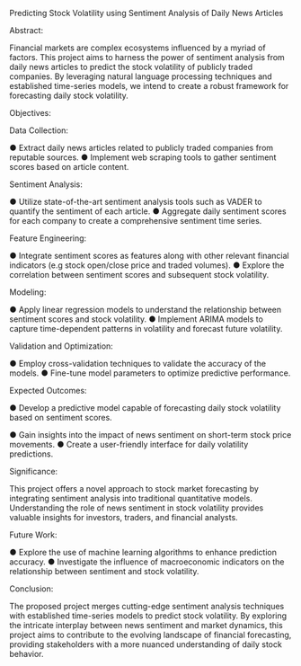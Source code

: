 Predicting Stock Volatility using Sentiment Analysis of Daily News Articles 

Abstract:

Financial markets are complex ecosystems influenced by a myriad of factors. This project aims to harness the power of sentiment analysis from daily news articles to
predict the stock volatility of publicly traded companies. By leveraging natural language processing techniques and established time-series models, we intend to create a robust framework for forecasting daily stock volatility.

Objectives:

Data Collection:

●	Extract daily news articles related to publicly traded companies from reputable sources.
●	Implement web scraping tools to gather sentiment scores based on article content.

Sentiment Analysis:

●	Utilize state-of-the-art sentiment analysis tools such as VADER to quantify the sentiment of each article.
●	Aggregate daily sentiment scores for each company to create a comprehensive sentiment time series.

Feature Engineering:

●	Integrate sentiment scores as features along with other relevant financial indicators (e.g stock open/close price and traded volumes).
●	Explore the correlation between sentiment scores and subsequent stock volatility.

Modeling:

●	Apply linear regression models to understand the relationship between sentiment scores and stock volatility.
●	Implement ARIMA models to capture time-dependent patterns in volatility and forecast future volatility.

Validation and Optimization:

●	Employ cross-validation techniques to validate the accuracy of the models.
●	Fine-tune model parameters to optimize predictive performance.

Expected Outcomes:

●	Develop a predictive model capable of forecasting daily stock volatility based on sentiment scores.
 
●	Gain insights into the impact of news sentiment on short-term stock price movements.
●	Create a user-friendly interface for daily volatility predictions.

Significance:

This project offers a novel approach to stock market forecasting by integrating
sentiment analysis into traditional quantitative models. Understanding the role of news sentiment in stock volatility provides valuable insights for investors, traders, and financial analysts.

Future Work:

●	Explore the use of machine learning algorithms to enhance prediction accuracy.
●	Investigate the influence of macroeconomic indicators on the relationship between sentiment and stock volatility.

Conclusion:

The proposed project merges cutting-edge sentiment analysis techniques with established time-series models to predict stock volatility. By exploring the intricate interplay between news sentiment and market dynamics, this project aims to contribute to the evolving landscape of financial forecasting, providing stakeholders with a more nuanced understanding of daily stock behavior.

